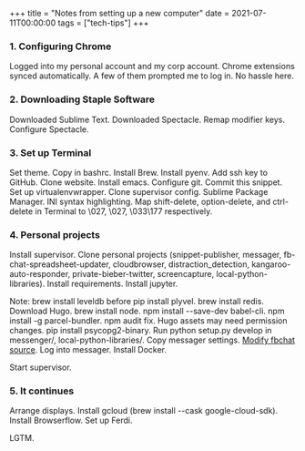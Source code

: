 +++
title = "Notes from setting up a new computer"
date = 2021-07-11T00:00:00
tags = ["tech-tips"]
+++

### 1. Configuring Chrome

Logged into my personal account and my corp account. Chrome extensions synced automatically. A few of them prompted me to log in. No hassle here.

### 2. Downloading Staple Software

Downloaded Sublime Text. Downloaded Spectacle. Remap modifier keys. Configure Spectacle.

### 3. Set up Terminal

Set theme. Copy in bashrc. Install Brew. Install pyenv. Add ssh key to GitHub. Clone website.
Install emacs. Configure git. Commit this snippet.
Set up virtualenvwrapper.
Clone supervisor config. Sublime Package Manager. INI syntax highlighting.
Map shift-delete, option-delete, and ctrl-delete in Terminal to \027, \027, \033\177 respectively.

### 4. Personal projects

Install supervisor. Clone personal projects (snippet-publisher, messager, fb-chat-spreadsheet-updater, cloudbrowser, distraction_detection, kangaroo-auto-responder, private-bieber-twitter, screencapture, local-python-libraries). Install requirements. Install jupyter.

Note: brew install leveldb before pip install plyvel. brew install redis. Download Hugo. brew install node.
npm install --save-dev babel-cli. npm install -g parcel-bundler. npm audit fix. Hugo assets may need permission changes. pip install psycopg2-binary. Run python setup.py develop in messenger/, local-python-libraries/.
Copy messager settings.
[Modify fbchat source](https://github.com/fbchat-dev/fbchat/issues/615).
Log into messager.
Install Docker.

Start supervisor.

### 5. It continues

Arrange displays. Install gcloud (brew install --cask google-cloud-sdk). Install Browserflow.
Set up Ferdi.

LGTM.